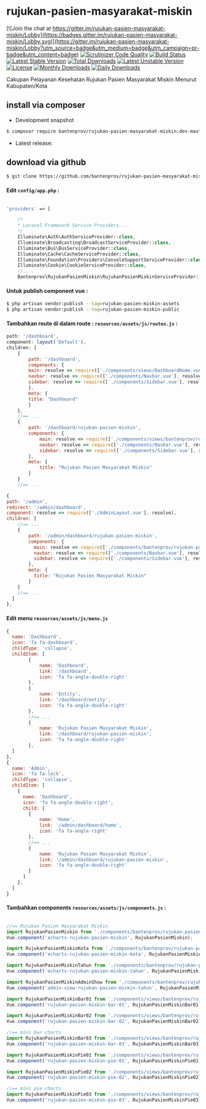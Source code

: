 # rujukan-pasien-masyarakat-miskin

[![Join the chat at https://gitter.im/rujukan-pasien-masyarakat-miskin/Lobby](https://badges.gitter.im/rujukan-pasien-masyarakat-miskin/Lobby.svg)](https://gitter.im/rujukan-pasien-masyarakat-miskin/Lobby?utm_source=badge&utm_medium=badge&utm_campaign=pr-badge&utm_content=badge)
[![Scrutinizer Code Quality](https://scrutinizer-ci.com/g/bantenprov/rujukan-pasien-masyarakat-miskin/badges/quality-score.png?b=master)](https://scrutinizer-ci.com/g/bantenprov/rujukan-pasien-masyarakat-miskin/?branch=master)
[![Build Status](https://scrutinizer-ci.com/g/bantenprov/rujukan-pasien-masyarakat-miskin/badges/build.png?b=master)](https://scrutinizer-ci.com/g/bantenprov/rujukan-pasien-masyarakat-miskin/build-status/master)
[![Latest Stable Version](https://poser.pugx.org/bantenprov/rujukan-pasien-masyarakat-miskin/v/stable)](https://packagist.org/packages/bantenprov/rujukan-pasien-masyarakat-miskin)
[![Total Downloads](https://poser.pugx.org/bantenprov/rujukan-pasien-masyarakat-miskin/downloads)](https://packagist.org/packages/bantenprov/rujukan-pasien-masyarakat-miskin)
[![Latest Unstable Version](https://poser.pugx.org/bantenprov/rujukan-pasien-masyarakat-miskin/v/unstable)](https://packagist.org/packages/bantenprov/rujukan-pasien-masyarakat-miskin)
[![License](https://poser.pugx.org/bantenprov/rujukan-pasien-masyarakat-miskin/license)](https://packagist.org/packages/bantenprov/rujukan-pasien-masyarakat-miskin)
[![Monthly Downloads](https://poser.pugx.org/bantenprov/rujukan-pasien-masyarakat-miskin/d/monthly)](https://packagist.org/packages/bantenprov/rujukan-pasien-masyarakat-miskin)
[![Daily Downloads](https://poser.pugx.org/bantenprov/rujukan-pasien-masyarakat-miskin/d/daily)](https://packagist.org/packages/bantenprov/rujukan-pasien-masyarakat-miskin)


Cakupan Pelayanan Kesehatan Rujukan Pasien Masyarakat Miskin Menurut Kabupaten/Kota

## install via composer

- Development snapshot
```bash
$ composer require bantenprov/rujukan-pasien-masyarakat-miskin:dev-master
```
- Latest release:

## download via github
```bash
$ git clone https://github.com/bantenprov/rujukan-pasien-masyarakat-miskin.git
```
#### Edit `config/app.php` :
```php

'providers' => [

    /*
    * Laravel Framework Service Providers...
    */
    Illuminate\Auth\AuthServiceProvider::class,
    Illuminate\Broadcasting\BroadcastServiceProvider::class,
    Illuminate\Bus\BusServiceProvider::class,
    Illuminate\Cache\CacheServiceProvider::class,
    Illuminate\Foundation\Providers\ConsoleSupportServiceProvider::class,
    Illuminate\Cookie\CookieServiceProvider::class,
    //....
    Bantenprov\RujukanPasienMiskin\RujukanPasienMiskinServiceProvider::class,

```

#### Untuk publish component vue :

```bash
$ php artisan vendor:publish --tag=rujukan-pasien-miskin-assets
$ php artisan vendor:publish --tag=rujukan-pasien-miskin-public
```
#### Tambahkan route di dalam route : `resources/assets/js/routes.js` :

```javascript
path: '/dashboard',
component: layout('Default'),
children: [
    {
        path: '/dashboard',
        components: {
        main: resolve => require(['./components/views/DashboardHome.vue'], resolve),
        navbar: resolve => require(['./components/Navbar.vue'], resolve),
        sidebar: resolve => require(['./components/Sidebar.vue'], resolve)
        },
        meta: {
        title: "Dashboard"
        }
    },
    //== ...
    {
        path: '/dashboard/rujukan-pasien-miskin',
        components: {
            main: resolve => require(['./components/views/bantenprov/rujukan-pasien-miskin/DashboardRujukanPasienMiskin.vue'], resolve),
            navbar: resolve => require(['./components/Navbar.vue'], resolve),
            sidebar: resolve => require(['./components/Sidebar.vue'], resolve)
        },
        meta: {
            title: "Rujukan Pasien Masyarakat Miskin"
        }
    }
    //== ...
```

```javascript
{
path: '/admin',
redirect: '/admin/dashboard',
component: resolve => require(['./AdminLayout.vue'], resolve),
children: [
    //== ...
    {
        path: '/admin/dashboard/rujukan-pasien-miskin',
        components: {
          main: resolve => require(['./components/bantenprov/rujukan-pasien-miskin/RujukanPasienMiskinAdmin.view.vue'], resolve),
          navbar: resolve => require(['./components/Navbar.vue'], resolve),
          sidebar: resolve => require(['./components/Sidebar.vue'], resolve)
        },
        meta: {
          title: "Rujukan Pasien Masyarakat Miskin"
        }
    }
    //== ...   
  ]
},

```
#### Edit menu `resources/assets/js/menu.js`

```javascript
{
  name: 'Dashboard',
  icon: 'fa fa-dashboard',
  childType: 'collapse',
  childItem: [
        {
            name: 'Dashboard',
            link: '/dashboard',
            icon: 'fa fa-angle-double-right'
        },
        {
            name: 'Entity',
            link: '/dashboard/entity',
            icon: 'fa fa-angle-double-right'
        },
        //== ...
        {
            name: 'Rujukan Pasien Masyarakat Miskin',
            link: '/dashboard/rujukan-pasien-miskin',
            icon: 'fa fa-angle-double-right'
        },
  ]
},
{
  name: 'Admin',
  icon: 'fa fa-lock',
  childType: 'collapse',
  childItem: [
    {
      name: 'Dashboard',
      icon: 'fa fa-angle-double-right',
      child: [
        {
            name: 'Home',
            link: '/admin/dashboard/home',
            icon: 'fa fa-angle-right'
        },
        //== ...
        {
            name: 'Rujukan Pasien Masyarakat Miskin',
            link: '/admin/dashboard/rujukan-pasien-miskin',
            icon: 'fa fa-angle-double-right'
        }
      ]
    },
  ]
}
```

#### Tambahkan components `resources/assets/js/components.js` :

```javascript

//== Rujukan Pasien Masyarakat Miskin
import RujukanPasienMiskin from './components/bantenprov/rujukan-pasien-miskin/RujukanPasienMiskin.chart.vue';
Vue.component('echarts-rujukan-pasien-miskin', RujukanPasienMiskin);

import RujukanPasienMiskinKota from './components/bantenprov/rujukan-pasien-miskin/RujukanPasienMiskinKota.chart.vue';
Vue.component('echarts-rujukan-pasien-miskin-kota', RujukanPasienMiskinKota);

import RujukanPasienMiskinTahun from './components/bantenprov/rujukan-pasien-miskin/RujukanPasienMiskinTahun.chart.vue';
Vue.component('echarts-rujukan-pasien-miskin-tahun', RujukanPasienMiskinTahun);

import RujukanPasienMiskinAdminShow from './components/bantenprov/rujukan-pasien-miskin/RujukanPasienMiskinAdmin.view.vue';
Vue.component('admin-view-rujukan-pasien-miskin-tahun', RujukanPasienMiskinAdminShow);

import RujukanPasienMiskinBar01 from './components/views/bantenprov/rujukan-pasien-miskin/RujukanPasienMiskinBar01.vue';
Vue.component('rujukan-pasien-miskin-bar-01', RujukanPasienMiskinBar01);

import RujukanPasienMiskinBar02 from './components/views/bantenprov/rujukan-pasien-miskin/RujukanPasienMiskinBar02.vue';
Vue.component('rujukan-pasien-miskin-bar-02', RujukanPasienMiskinBar02);

//== mini bar charts
import RujukanPasienMiskinBar03 from './components/views/bantenprov/rujukan-pasien-miskin/RujukanPasienMiskinBar03.vue';
Vue.component('rujukan-pasien-miskin-bar-03', RujukanPasienMiskinBar03);

import RujukanPasienMiskinPie01 from './components/views/bantenprov/rujukan-pasien-miskin/RujukanPasienMiskinPie01.vue';
Vue.component('rujukan-pasien-miskin-pie-01', RujukanPasienMiskinPie01);

import RujukanPasienMiskinPie02 from './components/views/bantenprov/rujukan-pasien-miskin/RujukanPasienMiskinPie02.vue';
Vue.component('rujukan-pasien-miskin-pie-02', RujukanPasienMiskinPie02);

//== mini pie charts
import RujukanPasienMiskinPie03 from './components/views/bantenprov/rujukan-pasien-miskin/RujukanPasienMiskinPie03.vue';
Vue.component('rujukan-pasien-miskin-pie-03', RujukanPasienMiskinPie03);
```
